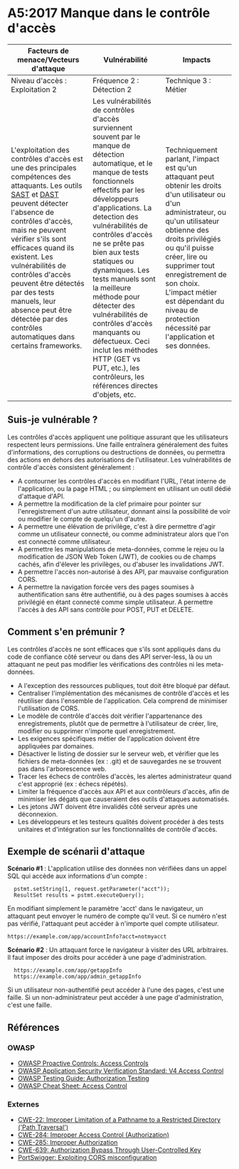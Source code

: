 # A5:2017 Manque dans le contrôle d'accès

| Facteurs de menace/Vecteurs d'attaque | Vulnérabilité  | Impacts |
| -- | -- | -- |
| Niveau d'accès : Exploitation 2 | Fréquence 2 : Détection 2 | Technique 3 : Métier |
| L'exploitation des contrôles d'accès est une des principales compétences des attaquants. Les outils [SAST](https://owasp.org/www-community/Source_Code_Analysis_Tools) et [DAST](https://owasp.org/www-community/Vulnerability_Scanning_Tools) peuvent détecter l'absence de contrôles d'accès, mais ne peuvent vérifier s'ils sont efficaces quand ils existent. Les vulnérabilités de contrôles d'accès peuvent être détectés par des tests manuels, leur absence peut être détectée par des contrôles automatiques dans certains frameworks. | Les vulnérabilités de contrôles d'accès surviennent souvent par le manque de détection automatique, et le manque de tests fonctionnels effectifs par les développeurs d'applications. La detection des vulnérabilités de contrôles d'accès ne se prête pas bien aux tests statiques ou dynamiques. Les tests manuels sont la meilleure méthode pour détecter des vulnérabilités de contrôles d'accès manquants ou défectueux. Ceci inclut les méthodes HTTP (GET vs PUT, etc.), les contrôleurs, les références directes d'objets, etc. | Techniquement parlant, l'impact est qu'un attaquant peut obtenir les droits d'un utilisateur ou d'un administrateur, ou qu'un utilisateur obtienne des droits privilégiés ou qu'il puisse créer, lire ou supprimer tout enregistrement de son choix. L'impact métier est dépendant du niveau de protection nécessité par l'application et ses données. |

## Suis-je vulnérable ?

Les contrôles d'accès appliquent une politique assurant que les utilisateurs respectent leurs permissions. Une faille entraînera généralement des fuites d'informations, des corruptions ou destructions de données, ou permettra des actions en dehors des autorisations de l'utilisateur. Les vulnérabilités de contrôle d'accès consistent généralement :

* A contourner les contrôles d'accès en modifiant l'URL, l'état interne de l'application, ou la page HTML ; ou simplement en utilisant un outil dédié d'attaque d'API.
* A permettre la modification de la clef primaire pour pointer sur l'enregistrement d'un autre utilisateur, donnant ainsi la possibilité de voir ou modifier le compte de quelqu'un d'autre.
* A permettre une élévation de privilège, c'est à dire permettre d'agir comme un utilisateur connecté, ou comme administrateur alors que l'on est connecté comme utilisateur.
* A permettre les manipulations de meta-données, comme le rejeu ou la modification de JSON Web Token (JWT), de cookies ou de champs cachés, afin d'élever les privilèges, ou d'abuser les invalidations JWT.
* A permettre l'accès non-autorisé à des API, par mauvaise configuration CORS.
* A permettre la navigation forcée vers des pages soumises à authentification sans être authentifié, ou à des pages soumises à accès privilégié en étant connecté comme simple utilisateur. A permettre l'accès à des API sans contrôle pour POST, PUT et DELETE.

## Comment s'en prémunir ?

Les contrôles d'accès ne sont efficaces que s'ils sont appliqués dans du code de confiance côté serveur ou dans des API server-less, là ou un attaquant ne peut pas modifier les vérifications des contrôles ni les meta-données.

* A l'exception des ressources publiques, tout doit être bloqué par défaut.
* Centraliser l'implémentation des mécanismes de contrôle d'accès et les réutiliser dans l'ensemble de l'application. Cela comprend de minimiser l'utilisation de CORS.
* Le modèle de contrôle d'accès doit vérifier l'appartenance des enregistrements, plutôt que de permettre à l'utilisateur de créer, lire, modifier ou supprimer n'importe quel enregistrement.
* Les exigences spécifiques métier de l'application doivent être appliquées par domaines.
* Désactiver le listing de dossier sur le serveur web, et vérifier que les fichiers de meta-données (ex : .git) et de sauvegardes ne se trouvent pas dans l'arborescence web.
* Tracer les échecs de contrôles d'accès, les alertes administrateur quand c'est approprié (ex : échecs répétés).
* Limiter la fréquence d'accès aux API et aux contrôleurs d'accès, afin de minimiser les dégats que causeraient des outils d'attaques automatisés.
* Les jetons JWT doivent être invalidés côté serveur après une déconnexion.
* Les développeurs et les testeurs qualités doivent procéder à des tests unitaires et d'intégration sur les fonctionnalités de contrôle d'accès.

## Exemple de scénarii d'attaque

**Scénario #1** : L'application utilise des données non vérifiées dans un appel SQL qui accède aux informations d'un compte :

```
  pstmt.setString(1, request.getParameter("acct"));
  ResultSet results = pstmt.executeQuery();
```

En modifiant simplement le paramètre 'acct' dans le navigateur, un attaquant peut envoyer le numéro de compte qu'il veut. Si ce numéro n'est pas vérifié, l'attaquant peut accéder à n'importe quel compte utilisateur.

```
https://example.com/app/accountInfo?acct=notmyacct
```

**Scénario #2** : Un attaquant force le navigateur à visiter des URL arbitraires. Il faut imposer des droits pour accéder à une page d'administration.

```
  https://example.com/app/getappInfo
  https://example.com/app/admin_getappInfo
```

Si un utilisateur non-authentifié peut accéder à l'une des pages, c'est une faille. Si un non-administrateur peut accéder à une page d'administration, c'est une faille.

## Références

### OWASP

* [OWASP Proactive Controls: Access Controls](https://owasp.org/www-project-proactive-controls/v3/en/c7-enforce-access-controls)
* [OWASP Application Security Verification Standard: V4 Access Control](https://github.com/OWASP/ASVS/blob/v4.0.2/4.0/en/0x12-V4-Access-Control.md)
* [OWASP Testing Guide: Authorization Testing](https://owasp.org/www-project-web-security-testing-guide/latest/4-Web_Application_Security_Testing/05-Authorization_Testing/README)
* [OWASP Cheat Sheet: Access Control](https://cheatsheetseries.owasp.org/cheatsheets/Access_Control_Cheat_Sheet.html)

### Externes

* [CWE-22: Improper Limitation of a Pathname to a Restricted Directory ('Path Traversal')](https://cwe.mitre.org/data/definitions/22.html)
* [CWE-284: Improper Access Control (Authorization)](https://cwe.mitre.org/data/definitions/284.html)
* [CWE-285: Improper Authorization](https://cwe.mitre.org/data/definitions/285.html)
* [CWE-639: Authorization Bypass Through User-Controlled Key](https://cwe.mitre.org/data/definitions/639.html)
* [PortSwigger: Exploiting CORS misconfiguration](https://portswigger.net/research/exploiting-cors-misconfigurations-for-bitcoins-and-bounties)
